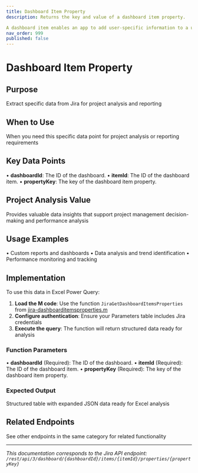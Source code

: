 ```yaml
---
title: Dashboard Item Property
description: Returns the key and value of a dashboard item property.

A dashboard item enables an app to add user-specific information to a user dashboard. Dashboa...
nav_order: 999
published: false
---
```


# Dashboard Item Property

## Purpose
Extract specific data from Jira for project analysis and reporting

## When to Use
When you need this specific data point for project analysis or reporting requirements

## Key Data Points
• **dashboardId**: The ID of the dashboard.
• **itemId**: The ID of the dashboard item.
• **propertyKey**: The key of the dashboard item property.

## Project Analysis Value
Provides valuable data insights that support project management decision-making and performance analysis

## Usage Examples
• Custom reports and dashboards
• Data analysis and trend identification
• Performance monitoring and tracking

## Implementation
To use this data in Excel Power Query:

1. **Load the M code**: Use the function `JiraGetDashboardItemsProperties` from [jira-dashboarditemsproperties.m](../assets/jira-dashboarditemsproperties.m)
2. **Configure authentication**: Ensure your Parameters table includes Jira credentials
3. **Execute the query**: The function will return structured data ready for analysis

### Function Parameters
• **dashboardId** (Required): The ID of the dashboard.
• **itemId** (Required): The ID of the dashboard item.
• **propertyKey** (Required): The key of the dashboard item property.

### Expected Output
Structured table with expanded JSON data ready for Excel analysis

## Related Endpoints
See other endpoints in the same category for related functionality

---
*This documentation corresponds to the Jira API endpoint: `/rest/api/3/dashboard/{dashboardId}/items/{itemId}/properties/{propertyKey}`*
